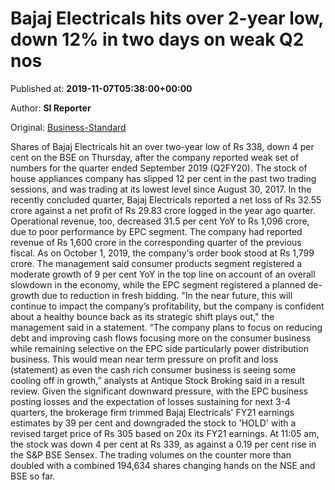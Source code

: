 
# Bajaj Electricals hits over 2-year low, down 12% in two days on weak Q2 nos

Published at: **2019-11-07T05:38:00+00:00**

Author: **SI Reporter**

Original: [Business-Standard](https://www.business-standard.com/article/markets/bajaj-electricals-slips-12-to-hit-over-2-year-low-on-weak-q2-results-119110700373_1.html)

Shares of Bajaj Electricals hit an over two-year low of Rs 338, down 4 per cent on the BSE on Thursday, after the company reported weak set of numbers for the quarter ended September 2019 (Q2FY20). The stock of house appliances company has slipped 12 per cent in the past two trading sessions, and was trading at its lowest level since August 30, 2017.
In the recently concluded quarter, Bajaj Electricals reported a net loss of Rs 32.55 crore against a net profit of Rs 29.83 crore logged in the year ago quarter. Operational revenue, too, decreased 31.5 per cent YoY to Rs 1,096 crore, due to poor performance by EPC segment. The company had reported revenue of Rs 1,600 crore in the corresponding quarter of the previous fiscal. As on October 1, 2019, the company's order book stood at Rs 1,799 crore.
The management said consumer products segment registered a moderate growth of 9 per cent YoY in the top line on account of an overall slowdown in the economy, while the EPC segment registered a planned de-growth due to reduction in fresh bidding.
"In the near future, this will continue to impact the company’s profitability, but the company is confident about a healthy bounce back as its strategic shift plays out," the management said in a statement.
“The company plans to focus on reducing debt and improving cash flows focusing more on the consumer business while remaining selective on the EPC side particularly power distribution business. This would mean near term pressure on profit and loss (statement) as even the cash rich consumer business is seeing some cooling off in growth,” analysts at Antique Stock Broking said in a result review.
Given the significant downward pressure, with the EPC business posting losses and the expectation of losses sustaining for next 3-4 quarters, the brokerage firm trimmed Bajaj Electricals' FY21 earnings estimates by 39 per cent and downgraded the stock to 'HOLD' with a revised target price of Rs 305 based on 20x its FY21 earnings.
At 11:05 am, the stock was down 4 per cent at Rs 339, as against a 0.19 per cent rise in the S&P BSE Sensex. The trading volumes on the counter more than doubled with a combined 194,634 shares changing hands on the NSE and BSE so far.
